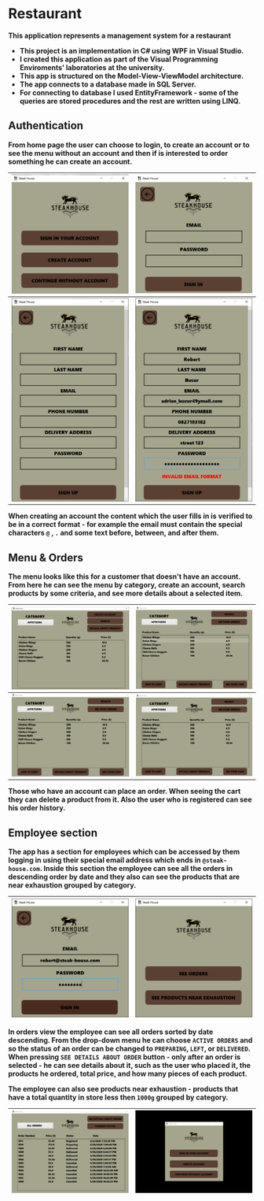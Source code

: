 # Restaurant

**This application represents a management system for a restaurant**

- __This project is an implementation in C# using WPF in Visual Studio.__
- __I created this application as part of the Visual Programming Enviroments' laboratories at the university.__
- __This app is structured on the Model-View-ViewModel architecture.__
- __The app connects to a database made in SQL Server.__
- __For connecting to database I used EntityFramework - some of the queries are stored procedures and the rest are written using LINQ.__

## Authentication

__From home page the user can choose to login, to create an account or to see the menu without an account and then if is interested to order something he can create an account.__

| ![](images/StartPage.png) | ![](images/SignInPage.png) |
|:---:|:---:|
| ![](images/SignUpPage.png) | ![](images/SignUpError.png) |

__When creating an account the content which the user fills in is verified to be in a correct format - for example the email must contain the special characters `@` , `.` and some text before, between, and after them.__

## Menu & Orders

__The menu looks like this for a customer that doesn't have an account. From here he can see the menu by category, create an account, search products by some criteria, and see more details about a selected item.__

| ![](images/MenuWithoutAccount.png) | ![](images/Menu.gif) |
|:---:|:---:|
| ![](images/Search.gif) | ![](images/Orders.gif) |

__Those who have an account can place an order. When seeing the cart they can delete a product from it. Also the user who is registered can see his order history.__

## Employee section

__The app has a section for employees which can be accessed by them logging in using their special email address which ends in `@steak-house.com`. Inside this section the employee can see all the orders in descending order by date and they also can see the products that are near exhaustion grouped by category.__

| ![](images/EmployeeLogin.png) | ![](images/EmployeeStartPage.png) |
|:---:|:---:|

__In orders view the employee can see all orders sorted by date descending. From the drop-down menu he can choose `ACTIVE ORDERS` and so the status of an order can be changed to `PREPARING`, `LEFT`, or `DELIVERED`. When pressing `SEE DETAILS ABOUT ORDER` button - only after an order is selected - he can see details about it, such as the user who placed it, the products he ordered, total price, and how many pieces of each product.__

__The employee can also see products near exhaustion - products that have a total quantity in store less then `1000g` grouped by category.__

| ![](images/EmployeeOrders.gif) | ![](images/EmployeeProducts.gif) |
|:---:|:---:|
